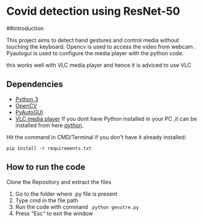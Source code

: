 # Covid detection using ResNet-50

##introduction

This project aims to detect hand gestures and control media without touching the keyboard. Opencv is used to access the video from webcam . Pyautogui is used to configure the media player with the python code.

this works well with VLC media player and hence it is adviced to use VLC

## Dependencies

* [Python 3](https://www.python.org/)
*  [OpenCV](https://opencv.org/)
*  [PyAutoGUI](https://pyautogui.readthedocs.io/en/latest/index.html)
*  [VLC media player](https://www.videolan.org/vlc/)
If you dont have Python installed in your PC ,it can be installed from here [python](https://www.python.org/downloads/).

Hit the command in CMD/Terminal if you don't have it already installed:

    pip install -r requirements.txt

    
## How to run the code
Clone the Repository and extract the files

1. Go to the folder where .py file is present
2. Type cmd in the file path 
2. Run the code with command ` python gesutre.py`
3. Press "Esc" to exit the window
